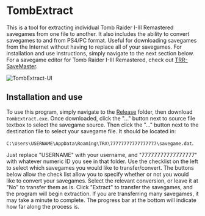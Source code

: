 # TombExtract
This is a tool for extracting individual Tomb Raider I-III Remastered savegames from one file to another. It also includes the ability to convert savegames
to and from PS4/PC format. Useful for downloading savegames from the Internet without having to replace all of your savegames. For installation and use instructions,
simply navigate to the next section below. For a savegame editor for Tomb Raider I-III Remastered,
check out [TRR-SaveMaster](https://github.com/JulianOzelRose/TRR-SaveMaster).

![TombExtract-UI](https://github.com/JulianOzelRose/TombExtract/assets/95890436/4d8500cc-753e-4f5e-a19b-0eab9145451f)

## Installation and use
To use this program, simply navigate to the [Release](https://github.com/JulianOzelRose/TombExtract/tree/master/TombExtract/bin/x64/Release)
folder, then download `TombExtract.exe`. Once downloaded, click the "..." button next to source file textbox to select the savegame source. Then click the "..." button
next to the destination file to select your savegame file. It should be located in:

`C:\Users\USERNAME\AppData\Roaming\TRX\77777777777777777\savegame.dat`.

Just replace "USERNAME" with your username, and "77777777777777777" with whatever numeric ID you see in that folder. Use the checklist on the left to select which savegames
you would like to transfer/convert. The buttons below allow the check list allow you to specify whether or not you would like to convert your savegames. Select the relevant
conversion, or leave it at "No" to transfer them as is. Click "Extract" to transfer the savegames, and the program will begin extraction. If you are transferring many savegames,
it may take a minute to complete. The progress bar at the bottom will indicate how far along the process is.
